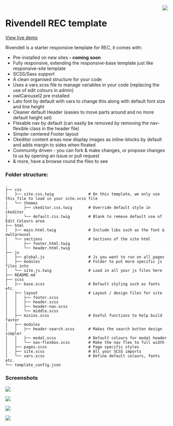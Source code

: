 <img src="https://upload.wikimedia.org/wikipedia/en/thumb/2/2a/Rivendell_illustration.jpg/240px-Rivendell_illustration.jpg" align="right">

# Rivendell REC template

[View live demo](https://www.andrew.recds12.co.uk/)

Rivendell is a starter responsive template for REC, it comes with:

- Pre-installed on new sites **- coming soon**
- Fully responsive, extending the responsive-base template just like responsive-site template
- SCSS/Sass support
- A clean organised structure for your code
- Uses a vars.scss file to manage variables in your code (replacing the use of edit colours in admin)
- owlCarousel2 pre installed
- Lato font by default with vars to change this along with default font size and line height
- Cleaner default Header (easies to move parts around and no more default height set)
- Flexable nav by default (can easily be removed by removing the nav-flexible class in the header file)
- Simpler centered Footer layout
- Ckeditor content areas now display images as inline-blocks by default and adds margin to sides when floated
- Community driven - you can fork & make changes, or propose changes to us by opening an issue or pull request
- & more, have a browse round the files to see

### Folder structure:

    .
    ├── css
    │   ├── site.css.twig               # On this template, we only use this file to load in your site.scss file
    │   └── themes
    │       ├── ckeditor.css.twig       # Override default style in ckeditor
    │       └── default.css.twig        # Blank to remove default use of Edit Colours area
    ├── html
    │   ├── main.html.twig              # Include libs such as the font & owlCarousel
    │   └── sections                    # Sections of the site html
    │       ├── footer.html.twig
    │       └── header.html.twig
    ├── js
    │   ├── global.js                   # Js you want to run on all pages
    │   ├── modules                     # Folder to put more specific js files into
    │   └── site.js.twig                # Load in all your js files here
    ├── README.md
    ├── scss
    │   ├── base.scss                   # Default styling such as fonts etc.
    │   ├── layout                      # Layout / design files for site
    │   │   ├── footer.scss
    │   │   ├── header.scss
    │   │   ├── header-nav.scss
    │   │   └── middle.scss
    │   ├── mixins.scss                 # Useful functions to help build faster
    │   ├── modules
    │   │   ├── header-search.scss      # Makes the search button design simpler
    │   │   ├── modal.scss              # Default colours for modal header
    │   │   └── nav-flexbox.scss        # Make the nav flex to full width
    │   ├── pages.scss                  # Page specific styles
    │   ├── site.scss                   # All your SCSS imports
    │   └── vars.scss                   # Define default colours, fonts etc.
    └── template_config.json

### Screenshots

![](https://www.andrew.recds12.co.uk/userfiles/rivendell-screenshots/rivendell-desktop.png)

![](https://www.andrew.recds12.co.uk/userfiles/rivendell-screenshots/rivendell-desktop-footer.png)

![](https://www.andrew.recds12.co.uk/userfiles/rivendell-screenshots/rivendell-mobile-top.png)

![](https://www.andrew.recds12.co.uk/userfiles/rivendell-screenshots/rivendell-cart-desktop.png)
